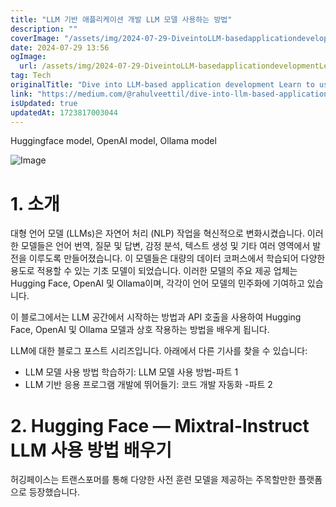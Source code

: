 ```yaml
---
title: "LLM 기반 애플리케이션 개발 LLM 모델 사용하는 방법"
description: ""
coverImage: "/assets/img/2024-07-29-DiveintoLLM-basedapplicationdevelopmentLearntouseLLMmodels-Part1_0.png"
date: 2024-07-29 13:56
ogImage: 
  url: /assets/img/2024-07-29-DiveintoLLM-basedapplicationdevelopmentLearntouseLLMmodels-Part1_0.png
tag: Tech
originalTitle: "Dive into LLM-based application development Learn to use LLM models-Part 1"
link: "https://medium.com/@rahulveettil/dive-into-llm-based-application-development-learn-to-use-llm-models-part-1-79152353f350"
isUpdated: true
updatedAt: 1723817003044
---
```




Huggingface model, OpenAI model, Ollama model

![Image](/assets/img/2024-07-29-DiveintoLLM-basedapplicationdevelopmentLearntouseLLMmodels-Part1_0.png)

# 1. 소개

대형 언어 모델 (LLMs)은 자연어 처리 (NLP) 작업을 혁신적으로 변화시켰습니다. 이러한 모델들은 언어 번역, 질문 및 답변, 감정 분석, 텍스트 생성 및 기타 여러 영역에서 발전을 이루도록 만들어졌습니다. 이 모델들은 대량의 데이터 코퍼스에서 학습되어 다양한 용도로 적용할 수 있는 기초 모델이 되었습니다. 이러한 모델의 주요 제공 업체는 Hugging Face, OpenAI 및 Ollama이며, 각각이 언어 모델의 민주화에 기여하고 있습니다.

<div class="content-ad"></div>

이 블로그에서는 LLM 공간에서 시작하는 방법과 API 호출을 사용하여 Hugging Face, OpenAI 및 Ollama 모델과 상호 작용하는 방법을 배우게 됩니다.

LLM에 대한 블로그 포스트 시리즈입니다. 아래에서 다른 기사를 찾을 수 있습니다:

- LLM 모델 사용 방법 학습하기: LLM 모델 사용 방법-파트 1
- LLM 기반 응용 프로그램 개발에 뛰어들기: 코드 개발 자동화 -파트 2

# 2. Hugging Face — Mixtral-Instruct LLM 사용 방법 배우기

<div class="content-ad"></div>

허깅페이스는 트랜스포머를 통해 다양한 사전 훈련 모델을 제공하는 주목할만한 플랫폼으로 등장했습니다.